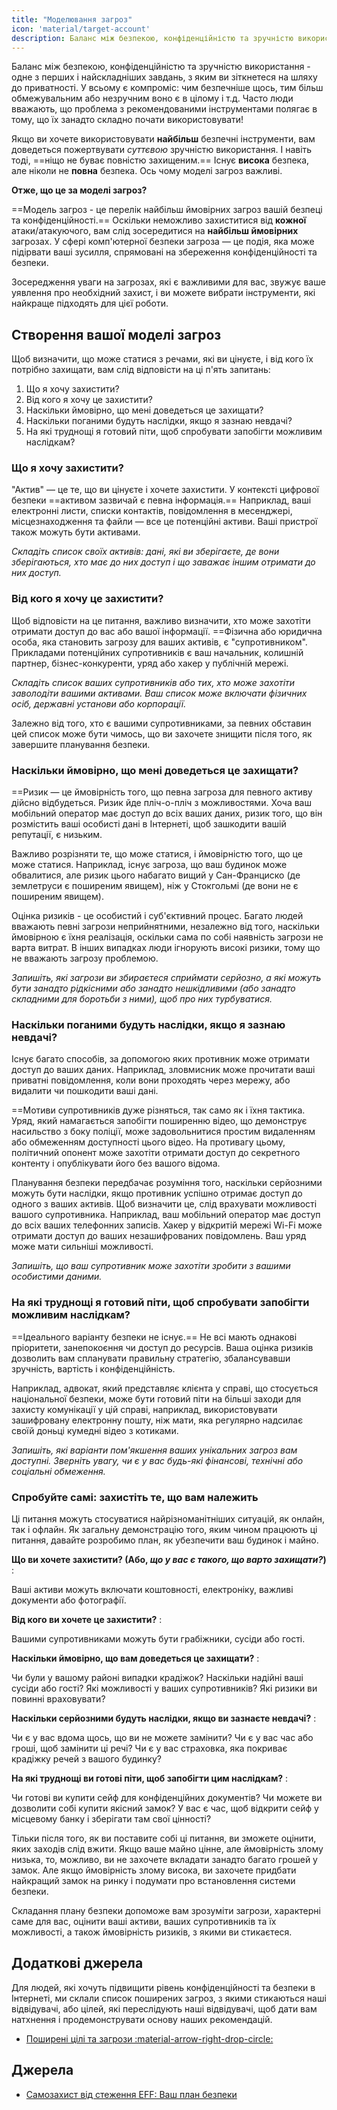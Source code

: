 ```yaml
---
title: "Моделювання загроз"
icon: 'material/target-account'
description: Баланс між безпекою, конфіденційністю та зручністю використання - одне з перших і найскладніших завдань, з яким ви зіткнетеся на шляху до приватності.
---
```


Баланс між безпекою, конфіденційністю та зручністю використання - одне з перших і найскладніших завдань, з яким ви зіткнетеся на шляху до приватності. У всьому є компроміс: чим безпечніше щось, тим більш обмежувальним або незручним воно є в цілому і т.д. Часто люди вважають, що проблема з рекомендованими інструментами полягає в тому, що їх занадто складно почати використовувати!

Якщо ви хочете використовувати **найбільш** безпечні інструменти, вам доведеться пожертвувати *суттєвою* зручністю використання. І навіть тоді, ==ніщо не буває повністю захищеним.== Існує **висока** безпека, але ніколи не **повна** безпека. Ось чому моделі загроз важливі.

**Отже, що це за моделі загроз?**

==Модель загроз - це перелік найбільш ймовірних загроз вашій безпеці та конфіденційності.== Оскільки неможливо захиститися від **кожної** атаки/атакуючого, вам слід зосередитися на **найбільш ймовірних** загрозах. У сфері комп'ютерної безпеки загроза — це подія, яка може підірвати ваші зусилля, спрямовані на збереження конфіденційності та безпеки.

Зосередження уваги на загрозах, які є важливими для вас, звужує ваше уявлення про необхідний захист, і ви можете вибрати інструменти, які найкраще підходять для цієї роботи.

## Створення вашої моделі загроз

Щоб визначити, що може статися з речами, які ви цінуєте, і від кого їх потрібно захищати, вам слід відповісти на ці п'ять запитань:

1. Що я хочу захистити?
2. Від кого я хочу це захистити?
3. Наскільки ймовірно, що мені доведеться це захищати?
4. Наскільки поганими будуть наслідки, якщо я зазнаю невдачі?
5. На які труднощі я готовий піти, щоб спробувати запобігти можливим наслідкам?

### Що я хочу захистити?

"Актив" — це те, що ви цінуєте і хочете захистити. У контексті цифрової безпеки ==активом зазвичай є певна інформація.== Наприклад, ваші електронні листи, списки контактів, повідомлення в месенджері, місцезнаходження та файли — все це потенційні активи. Ваші пристрої також можуть бути активами.

*Складіть список своїх активів: дані, які ви зберігаєте, де вони зберігаються, хто має до них доступ і що заважає іншим отримати до них доступ.*

### Від кого я хочу це захистити?

Щоб відповісти на це питання, важливо визначити, хто може захотіти отримати доступ до вас або вашої інформації. ==Фізична або юридична особа, яка становить загрозу для ваших активів, є "супротивником". Прикладами потенційних супротивників є ваш начальник, колишній партнер, бізнес-конкуренти, уряд або хакер у публічній мережі.

*Складіть список ваших супротивників або тих, хто може захотіти заволодіти вашими активами. Ваш список може включати фізичних осіб, державні установи або корпорації.*

Залежно від того, хто є вашими супротивниками, за певних обставин цей список може бути чимось, що ви захочете знищити після того, як завершите планування безпеки.

### Наскільки ймовірно, що мені доведеться це захищати?

==Ризик — це ймовірність того, що певна загроза для певного активу дійсно відбудеться. Ризик йде пліч-о-пліч з можливостями. Хоча ваш мобільний оператор має доступ до всіх ваших даних, ризик того, що він розмістить ваші особисті дані в Інтернеті, щоб зашкодити вашій репутації, є низьким.

Важливо розрізняти те, що може статися, і ймовірністю того, що це може статися. Наприклад, існує загроза, що ваш будинок може обвалитися, але ризик цього набагато вищий у Сан-Франциско (де землетруси є поширеним явищем), ніж у Стокгольмі (де вони не є поширеним явищем).

Оцінка ризиків - це особистий і суб'єктивний процес. Багато людей вважають певні загрози неприйнятними, незалежно від того, наскільки ймовірною є їхня реалізація, оскільки сама по собі наявність загрози не варта витрат. В інших випадках люди ігнорують високі ризики, тому що не вважають загрозу проблемою.

*Запишіть, які загрози ви збираєтеся сприймати серйозно, а які можуть бути занадто рідкісними або занадто нешкідливими (або занадто складними для боротьби з ними), щоб про них турбуватися.*

### Наскільки поганими будуть наслідки, якщо я зазнаю невдачі?

Існує багато способів, за допомогою яких противник може отримати доступ до ваших даних. Наприклад, зловмисник може прочитати ваші приватні повідомлення, коли вони проходять через мережу, або видалити чи пошкодити ваші дані.

==Мотиви супротивників дуже різняться, так само як і їхня тактика. Уряд, який намагається запобігти поширенню відео, що демонструє насильство з боку поліції, може задовольнитися простим видаленням або обмеженням доступності цього відео. На противагу цьому, політичний опонент може захотіти отримати доступ до секретного контенту і опублікувати його без вашого відома.

Планування безпеки передбачає розуміння того, наскільки серйозними можуть бути наслідки, якщо противник успішно отримає доступ до одного з ваших активів. Щоб визначити це, слід врахувати можливості вашого супротивника. Наприклад, ваш мобільний оператор має доступ до всіх ваших телефонних записів. Хакер у відкритій мережі Wi-Fi може отримати доступ до ваших незашифрованих повідомлень. Ваш уряд може мати сильніші можливості.

*Запишіть, що ваш супротивник може захотіти зробити з вашими особистими даними.*

### На які труднощі я готовий піти, щоб спробувати запобігти можливим наслідкам?

==Ідеального варіанту безпеки не існує.== Не всі мають однакові пріоритети, занепокоєння чи доступ до ресурсів. Ваша оцінка ризиків дозволить вам спланувати правильну стратегію, збалансувавши зручність, вартість і конфіденційність.

Наприклад, адвокат, який представляє клієнта у справі, що стосується національної безпеки, може бути готовий піти на більші заходи для захисту комунікації у цій справі, наприклад, використовувати зашифровану електронну пошту, ніж мати, яка регулярно надсилає своїй доньці кумедні відео з котиками.

*Запишіть, які варіанти пом'якшення ваших унікальних загроз вам доступні. Зверніть увагу, чи є у вас будь-які фінансові, технічні або соціальні обмеження.*

### Спробуйте самі: захистіть те, що вам належить

Ці питання можуть стосуватися найрізноманітніших ситуацій, як онлайн, так і офлайн. Як загальну демонстрацію того, яким чином працюють ці питання, давайте розробимо план, як убезпечити ваш будинок і майно.

**Що ви хочете захистити? (Або, *що у вас є такого, що варто захищати?*)**
:

Ваші активи можуть включати коштовності, електроніку, важливі документи або фотографії.

**Від кого ви хочете це захистити?**
:

Вашими супротивниками можуть бути грабіжники, сусіди або гості.

**Наскільки ймовірно, що вам доведеться це захищати?**
:

Чи були у вашому районі випадки крадіжок? Наскільки надійні ваші сусіди або гості? Які можливості у ваших супротивників? Які ризики ви повинні враховувати?

**Наскільки серйозними будуть наслідки, якщо ви зазнаєте невдачі?**
:

Чи є у вас вдома щось, що ви не можете замінити? Чи є у вас час або гроші, щоб замінити ці речі? Чи є у вас страховка, яка покриває крадіжку речей з вашого будинку?

**На які труднощі ви готові піти, щоб запобігти цим наслідкам?**
:

Чи готові ви купити сейф для конфіденційних документів? Чи можете ви дозволити собі купити якісний замок? У вас є час, щоб відкрити сейф у місцевому банку і зберігати там свої цінності?

Тільки після того, як ви поставите собі ці питання, ви зможете оцінити, яких заходів слід вжити. Якщо ваше майно цінне, але ймовірність злому низька, то, можливо, ви не захочете вкладати занадто багато грошей у замок. Але якщо ймовірність злому висока, ви захочете придбати найкращий замок на ринку і подумати про встановлення системи безпеки.

Складання плану безпеки допоможе вам зрозуміти загрози, характерні саме для вас, оцінити ваші активи, ваших супротивників та їх можливості, а також ймовірність ризиків, з якими ви стикаєтеся.

## Додаткові джерела

Для людей, які хочуть підвищити рівень конфіденційності та безпеки в Інтернеті, ми склали список поширених загроз, з якими стикаються наші відвідувачі, або цілей, які переслідують наші відвідувачі, щоб дати вам натхнення і продемонструвати основу наших рекомендацій.

- [Поширені цілі та загрози :material-arrow-right-drop-circle:](common-threats.md)

## Джерела

- [Самозахист від стеження EFF: Ваш план безпеки](https://ssd.eff.org/en/module/your-security-plan)
